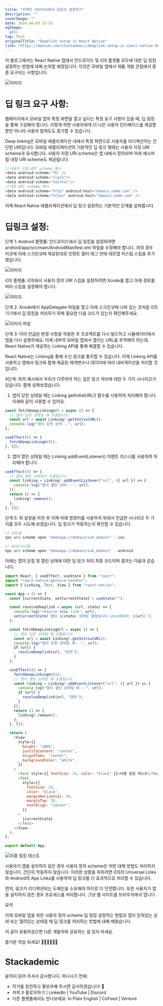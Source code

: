 ```yaml
---
title: "리액트 네이티브에서 딥링크 설정하기"
description: ""
coverImage: ""
date: 2024-08-03 15:53
ogImage: 
  url: 
tag: Tech
originalTitle: "Deeplink Setup in React Native"
link: "https://medium.com/stackademic/deeplink-setup-in-react-native-40b32646b7f2"
---
```




이 블로그에서는 React Native 앱에서 안드로이드 및 iOS 플랫폼 모두에 대한 딥 링킹 설정하는 방법에 대해 논의할 예정입니다. 이것은 모바일 앱에서 제품 개발 관점에서 종종 요구되는 사항입니다.

![이미지](/assets/img/DeeplinkSetupinReactNative_0.png)

# 딥 링크 요구 사항:

웹페이지에서 모바일 앱의 특정 화면을 열고 싶다는 특정 요구 사항이 있을 때, 딥 링킹을 통해 구성해야 합니다. 이렇게 하면 사용자에게 더 나은 사용자 인터페이스를 제공할 뿐만 아니라 사용자 참여도도 증가할 수 있습니다.

<div class="content-ad"></div>

Deep linking은 모바일 애플리케이션 내에서 특정 화면으로 사용자를 리디렉션하는 간단한 URI입니다. 모바일 애플리케이션의 기본적인 딥 링크 형태는 사용자 지정 URI scheme과 유사합니다. 사용자 지정 URI scheme은 앱 내에서 정의되며 아래 예시처럼 내장 URI scheme도 제공됩니다.

```js
//사용자 지정 URI scheme 예시
<data android:scheme="fb" />
<data android:scheme="slack"/>
<data android:scheme="twitter"/>
//내장 URI scheme 예시
<data android:scheme="http" android:host="domain_name.com" />
<data android:scheme="https" android:host="domain_name.com" />
```

이제 React Native 애플리케이션에서 딥 링크 설정하는 기본적인 단계를 살펴봅시다.

# 딥링크 설정:

<div class="content-ad"></div>

단계 1:
Android 플랫폼:
안드로이드에서 딥 링킹을 설정하려면 android/app/src/main/AndroidManifest.xml 파일을 수정해야 합니다. 저의 경우 이곳에 아래 스크린샷에 제공된대로 인텐트 필터 태그 안에 데모앱 커스텀 스킴을 추가했습니다.

![이미지](/assets/img/DeeplinkSetupinReactNative_1.png)

iOS 플랫폼:
iOS에서 사용자 정의 URI 스킴을 설정하려면 Xcode를 열고 아래 경로를 따라 스킴을 설정해야 합니다.

![이미지](/assets/img/DeeplinkSetupinReactNative_2.png)

<div class="content-ad"></div>

단계 2:
Xcode에서 AppDelegate 파일을 열고 아래 스크린샷에 나와 있는 것처럼 iOS 기기에서 딥 링킹을 처리하기 위해 필요한 다음 코드가 있는지 확인해주세요.

![이미지 파일](/assets/img/DeeplinkSetupinReactNative_3.png)

단계 3:
이미 언급된 변경 사항을 적용한 후 프로젝트를 다시 빌드하고 시뮬레이터에서 앱을 다시 실행하세요. 이제 내부의 모바일 앱에서 열리는 URL을 추적해야 하는데, React Native가 제공하는 Linking API를 통해 해결할 수 있습니다.

React Native는 Linking을 통해 수신 링크를 통지할 수 있습니다. 이제 Linking API를 사용하고 앱에서 링크와 함께 제공된 매개변수나 데이터에 따라 내비게이션을 처리할 것입니다.

<div class="content-ad"></div>

4단계:
위의 예시에서 우리가 다루어야 하는 깊은 링크 처리에 대한 두 가지 시나리오가 있습니다. 함께 살펴보겠습니다.

1. 앱이 닫힌 상태일 때는 Linking getInitialURL() 함수를 사용하여 처리해야 합니다. 아래와 같이 사용할 수 있어요.

```js
const fetchDeepLinkingUrl = async () => {
  // 앱이 닫힌 상태일 때 호출됩니다.
  const url = await Linking?.getInitialURL();
  console.log("앱이 닫힌 상태---", url);
};

useEffect(() => {
  fetchDeepLinkingUrl();
}, []);
```

2. 앱이 열린 상태일 때는 Linking addEventListener() 이벤트 리스너를 사용하여 처리해야 합니다.

<div class="content-ad"></div>

```js
useEffect(() => {
  // 앱이 열린 상태에서 호출됩니다.
  const linking = Linking?.addEventListener("url", ({ url }) => {
    console.log("앱이 열린 상태---", url);
  });
  return () => {
    linking?.remove();
  };
}, []);
```

단계 5: 위 설정을 마친 후 이제 아래 명령어를 사용하여 위에서 언급한 시나리오 두 가지를 모두 시도해 보겠습니다. 딥 링크가 작동하는지 확인할 수 있습니다.

```js
// iOS용
npx uri-scheme open "demoapp://domain/sub_domain" --ios

// Android용
npx uri-scheme open "demoapp://domain/sub_domain" --android
```

아래는 앱의 닫힘 및 열린 상태에 대한 딥 링크 처리 최종 코드이며 결과는 다음과 같습니다.

<div class="content-ad"></div>

```js
import React, { useEffect, useState } from "react";
import "react-native-gesture-handler";
import { Linking, Text, View } from "react-native";

const App = () => {
  const [currentState, setCurrentState] = useState("");

  const resolveDeeplink = async (url, state) => {
    console.log("resolve deep link", url);
    setCurrentState(`앱이 ${state} 상태로 열렸습니다.\n\n데이터: ${url}`);
  };

  const fetchDeepLinkingUrl = async () => {
    // 앱이 닫힌 상태일 때 호출됩니다.
    const url = await Linking?.getInitialURL();
    console.log("앱이 닫힌 상태일 때---", url);
    if (url) {
      resolveDeeplink(url, "닫힌");
    }
  };

  useEffect(() => {
    fetchDeepLinkingUrl();
    // 앱이 열린 상태일 때 호출됩니다.
    const linking = Linking?.addEventListener("url", ({ url }) => {
      console.log("앱이 열린 상태일 때---", url);
      if (url) {
        resolveDeeplink(url, "열린");
      }
    });
    return () => {
      linking?.remove();
    };
  }, []);

  return (
    <View
      style={{
        height: "100%",
        justifyContent: "center",
        alignItems: "center",
        backgroundColor: "white",
      }}
    >
      <Text style={{ fontSize: 24, color: "black" }}>이중 링킹 테스트</Text>
      <Text
        style={{
          fontSize: 24,
          color: "black",
          marginHorizontal: 40,
          marginTop: 20,
          textAlign: "center",
        }}
      >
        {currentState}
      </Text>
    </View>
  );
};

export default App;
```

![이중 링킹 테스트](https://miro.medium.com/v2/resize:fit:1400/1*e-0wwtEFDuXri8WaJqKC0Q.gif)

사용자가 앱을 설치하지 않은 경우 사용자 정의 scheme은 어떤 대체 방법도 처리하지 않습니다. 간단히 작동하지 않습니다. 이러한 상황을 피하려면 iOS의 Universal Links와 Android의 App Links를 사용하여 딥 링크를 더 효과적으로 처리할 수 있습니다.

먼저, 링크가 리디렉션되는 도메인을 소유해야 하므로 더 안전합니다. 또한 사용자가 앱을 설치하지 않은 경우 프로세스를 처리합니다. 그냥 웹 사이트를 브라우저에서 엽니다.

<div class="content-ad"></div>

요약

이제 모바일 앱을 위한 사용자 정의 scheme 딥 링킹 설정하는 방법과 앱이 닫혀있는 상태 또는 열려있는 상태일 때 딥 링크를 처리하는 방법에 대해 배웠습니다.

이 글이 유용하셨으면 다른 개발자와 공유하는 걸 잊지 마세요.

즐거운 학습 되세요! 👨🏼‍💻👨🏼‍💻

<div class="content-ad"></div>

# Stackademic

끝까지 읽어 주셔서 감사합니다. 떠나시기 전에:

- 작가를 칭찬하고 팔로우해 주시면 감사하겠습니다! 👏
- 저희 X 팔로우하기 | LinkedIn | YouTube | Discord
- 다른 플랫폼에서도 만나보세요: In Plain English | CoFeed | Venture
